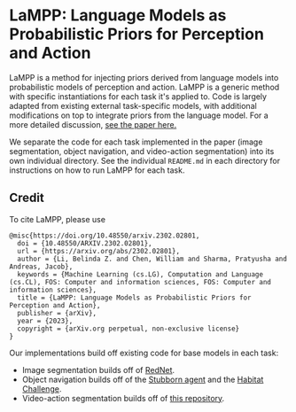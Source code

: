 # LaMPP: Language Models as Probabilistic Priors for Perception and Action
LaMPP is a method for injecting priors derived from language models into probabilistic models of perception and action.
LaMPP is a generic method with specific instantiations for each task it's applied to.
Code is largely adapted from existing external task-specific models, with additional modifications on top to integrate priors from the language model.
For a more detailed discussion, [see the paper here.](https://arxiv.org/abs/2302.02801)

We separate the code for each task implemented in the paper (image segmentation, object navigation, and video-action segmentation) into its own individual directory.
See the individual `README.md` in each directory for instructions on how to run LaMPP for each task.


## Credit
To cite LaMPP, please use
```
@misc{https://doi.org/10.48550/arxiv.2302.02801,
  doi = {10.48550/ARXIV.2302.02801},
  url = {https://arxiv.org/abs/2302.02801},
  author = {Li, Belinda Z. and Chen, William and Sharma, Pratyusha and Andreas, Jacob},
  keywords = {Machine Learning (cs.LG), Computation and Language (cs.CL), FOS: Computer and information sciences, FOS: Computer and information sciences},
  title = {LaMPP: Language Models as Probabilistic Priors for Perception and Action},
  publisher = {arXiv},
  year = {2023},
  copyright = {arXiv.org perpetual, non-exclusive license}
}
```

Our implementations build off existing code for base models in each task:
* Image segmentation builds off of [RedNet](https://github.com/JindongJiang/RedNet).
* Object navigation builds off of the [Stubborn agent](https://github.com/Improbable-AI/Stubborn) and the [Habitat Challenge](https://github.com/facebookresearch/habitat-challenge).
* Video-action segmentation builds off of [this repository](https://github.com/dpfried/action-segmentation).


